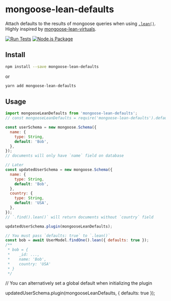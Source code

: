 # mongoose-lean-defaults

Attach defaults to the results of mongoose queries when using [`.lean()`](https://mongoosejs.com/docs/api.html#query_Query-lean).
Highly inspired by [mongoose-lean-virtuals](https://github.com/vkarpov15/mongoose-lean-virtuals).

[![Run Tests](https://github.com/DouglasGabr/mongoose-lean-defaults/actions/workflows/run-tests.yml/badge.svg?branch=master&event=push)](https://github.com/DouglasGabr/mongoose-lean-defaults/actions/workflows/run-tests.yml)
[![Node.js Package](https://github.com/DouglasGabr/mongoose-lean-defaults/actions/workflows/npmpublish.yml/badge.svg?branch=master&event=release)](https://github.com/DouglasGabr/mongoose-lean-defaults/actions/workflows/npmpublish.yml)

## Install

```sh
npm install --save mongoose-lean-defaults
```

or

```sh
yarn add mongoose-lean-defaults
```

## Usage

```javascript
import mongooseLeanDefaults from 'mongoose-lean-defaults';
// const mongooseLeanDefaults = require('mongoose-lean-defaults').default;

const userSchema = new mongoose.Schema({
  name: {
    type: String,
    default: 'Bob',
  },
});
// documents will only have `name` field on database

// Later
const updatedUserSchema = new mongoose.Schema({
  name: {
    type: String,
    default: 'Bob',
  },
  country: {
    type: String,
    default: 'USA',
  },
});
// `.find().lean()` will return documents without `country` field

updatedUserSchema.plugin(mongooseLeanDefaults);

// You must pass `defaults: true` to `.lean()`
const bob = await UserModel.findOne().lean({ defaults: true });
/**
 * bob = {
 *    _id: ...,
 *    name: 'Bob',
 *    country: 'USA'
 * }
 */
```

// You can alternatively set a global default when initializing the plugin

updatedUserSchema.plugin(mongooseLeanDefaults, { defaults: true });
